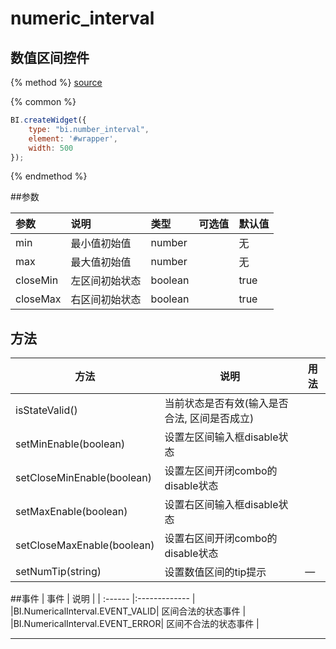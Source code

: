 # numeric_interval

## 数值区间控件

{% method %}
[source](https://jsfiddle.net/fineui/oskypvLe/)

{% common %}
```javascript
BI.createWidget({
    type: "bi.number_interval",
    element: '#wrapper',
    width: 500
});
```

{% endmethod %}

##参数

| 参数    | 说明           | 类型  | 可选值 | 默认值
| :------ |:-------------  | :-----| :----|:----|
| min  |   最小值初始值 |  number |       |   无    |
| max  |   最大值初始值 |  number |       |   无    |
| closeMin  |   左区间初始状态 |  boolean |       |   true    |
| closeMax  |   右区间初始状态 |  boolean |       |   true    |

## 方法
| 方法                          | 说明               | 用法                                   |
| ---------------------------- | ---------------- | ------------------------------------ |
| isStateValid()                       | 当前状态是否有效(输入是否合法, 区间是否成立)             |    |
| setMinEnable(boolean)                       | 设置左区间输入框disable状态             |    |
| setCloseMinEnable(boolean)                       | 设置左区间开闭combo的disable状态             |    |
| setMaxEnable(boolean)                       | 设置右区间输入框disable状态             |    |
| setCloseMaxEnable(boolean)                       | 设置右区间开闭combo的disable状态             |    |
| setNumTip(string)                       | 设置数值区间的tip提示             |  —  |

##事件
| 事件    | 说明           |
| :------ |:------------- |
|BI.NumericalInterval.EVENT_VALID| 区间合法的状态事件 |
|BI.NumericalInterval.EVENT_ERROR| 区间不合法的状态事件 |


---